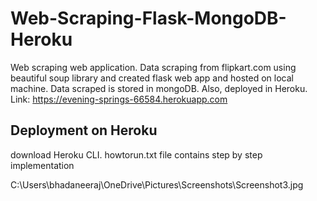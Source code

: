 # Web-Scraping-Flask-MongoDB-Heroku
Web scraping web application. Data scraping from flipkart.com using beautiful soup library and created flask web app and hosted on local machine. Data scraped is stored in mongoDB. Also, deployed in Heroku. 
Link: https://evening-springs-66584.herokuapp.com
## Deployment on Heroku
download Heroku CLI.
howtorun.txt file contains step by step implementation

C:\Users\bhadaneeraj\OneDrive\Pictures\Screenshots\Screenshot3.jpg
